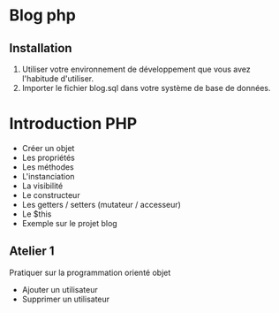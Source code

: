 # Blog php

## Installation
1. Utiliser votre environnement de développement que vous avez l'habitude d'utiliser.
2. Importer le fichier blog.sql dans votre système de base de données.

# Introduction PHP
- Créer un objet
- Les propriétés
- Les méthodes
- L'instanciation
- La visibilité
- Le constructeur
- Les getters / setters (mutateur / accesseur)
- Le $this
- Exemple sur le projet blog

## Atelier 1
Pratiquer sur la programmation orienté objet
- Ajouter un utilisateur
- Supprimer un utilisateur